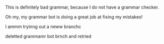 This is definitely bad grammar, because I do not have a grammar checker.

Oh my, my grammar bot is doing a great job at fixing my mistakes!

I ammm tryinng out a neww branchc

deletted grammamr bot brnch and retried

